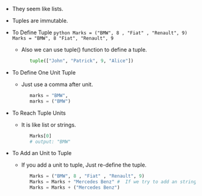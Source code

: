 - They seem like lists.
- Tuples are immutable.

- To Define Tuple
      ```python
         Marks = ("BMW", 8 , "Fiat" , "Renault", 9)
         Marks = "BMW", 8 "Fiat", "Renault", 9
      ```
   - Also we can use tuple() function to define a tuple.
      ```python
         tuple(["John", "Patrick", 9, "Alice"])
      ```

- To Define One Unit Tuple
   - Just use a comma after unit.
      ```python
         marks = "BMW",
         marks = ("BMW")
      ```
- To Reach Tuple Units
   - It is like list or strings.
      ```python
         Marks[0]
         # output: "BMW"
      ```
- To Add an Unit to Tuple
   - If you add a unit to tuple, Just re-define the tuple.
      ```python
         Marks = ("BMW", 8 , "Fiat" , "Renault", 9)
         Marks = Marks + "Mercedes Benz" #  If we try to add an strings , we got a error. Because just we can add a tuple type units.
         Marks = Marks + ("Mercedes Benz")
      ```